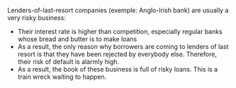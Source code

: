 Lenders-of-last-resort companies (exemple: Anglo-Irish bank) are usually a very risky business:
- Their interest rate is higher than competition, especially regular banks whose bread and butter is to make loans
- As a result, the only reason why borrowers are coming to lenders of last resort is that they have been rejected by everybody else. Therefore, their risk of default is alarmly high.
- As a result, the book of these business is full of risky loans. This is a train wreck waiting to happen.